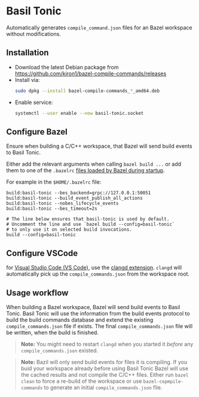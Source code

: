 # Basil Tonic

Automatically generates `compile_command.json` files for an Bazel workspace
without modifications.

## Installation

- Download the latest Debian package from
  https://github.com/kiron1/bazel-compile-commands/releases
- Install via:
  ```sh
  sudo dpkg --install bazel-compile-commands_*_amd64.deb
  ```
- Enable service:
  ```sh
  systemctl --user enable --now basil-tonic.socket
  ```

## Configure Bazel

Ensure when building a C/C++ workspace, that Bazel will send build events to
Basil Tonic.

Either add the relevant arguments when calling `bazel build ...` or add them to
one of the `.bazelrc` [files loaded by Bazel during startup][bazelrc].

For example in the `$HOME/.bazelrc` file:

```
build:basil-tonic --bes_backend=grpc://127.0.0.1:50051
build:basil-tonic --build_event_publish_all_actions
build:basil-tonic --nobes_lifecycle_events
build:basil-tonic --bes_timeout=2s

# The line below ensures that basil-tonic is used by default.
# Uncomment the line and use `bazel build --config=basil-tonic`
# to only use it on selected build invocations.
build --config=basil-tonic
```

## Configure VSCode

for [Visual Studio Code (VS Code)][vscode], use the
[clangd extension][llvm-vs-code-extensions.vscode-clangd]. `clangd` will
automatically pick up the `compile_commands.json` from the workspace root.

[vscode]: https://code.visualstudio.com/ "Visual Studio Code"
[llvm-vs-code-extensions.vscode-clangd]: https://marketplace.visualstudio.com/items?itemName=llvm-vs-code-extensions.vscode-clangd "clangd - C/C++ completion, navigation, and insights"
[bazelrc]: https://bazel.build/run/bazelrc "Write bazelrc configuration files"

## Usage workflow

When building a Bazel workspace, Bazel will send build events to Basil Tonic.
Basil Tonic will use the information from the build events protocol to build the
build commands database and extend the existing `compile_commands.json` file if
exists. The final `compile_commands.json` file will be written, when the build
is finished.

> **Note:** You might need to restart `clangd` when you started it _before_ any
> `compile_commands.json` existed.

> **Note:** Bazil will only send build events for files it is compiling. If you
> buid your workspace already before using Basil Tonic Bazel will use the cached
> results and not compile the C/C++ files. Either run `bazel clean` to force a
> re-build of the workspace or use `bazel-copmpile-commands` to generate an
> initial `compile_commands.json` file.
